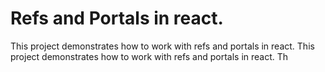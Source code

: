 # Refs and Portals in react.

This project demonstrates how to work with refs and portals in react.
This project demonstrates how to work with refs and portals in react.
Th